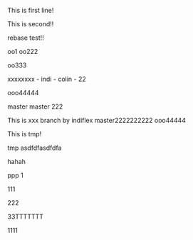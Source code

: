 This is first line!

This is second!!

rebase test!!

oo1
oo222

oo333

xxxxxxxx - indi - colin - 22

ooo44444

master
master 222

This is xxx branch by indiflex
master2222222222
ooo44444

This is tmp!


tmp
asdfdfasdfdfa

hahah 

ppp 1

111

222

33TTTTTTT

1111

